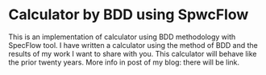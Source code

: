 # Calculator by BDD using SpwcFlow
This is an implementation of calculator using BDD methodology with SpecFlow tool. I have written a calculator using the method of BDD and the results of my work I want to share with you. This calculator will behave like the prior twenty years. More info in post of my blog: there will be link.
